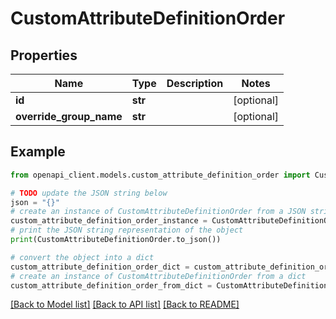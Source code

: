 # CustomAttributeDefinitionOrder


## Properties

Name | Type | Description | Notes
------------ | ------------- | ------------- | -------------
**id** | **str** |  | [optional] 
**override_group_name** | **str** |  | [optional] 

## Example

```python
from openapi_client.models.custom_attribute_definition_order import CustomAttributeDefinitionOrder

# TODO update the JSON string below
json = "{}"
# create an instance of CustomAttributeDefinitionOrder from a JSON string
custom_attribute_definition_order_instance = CustomAttributeDefinitionOrder.from_json(json)
# print the JSON string representation of the object
print(CustomAttributeDefinitionOrder.to_json())

# convert the object into a dict
custom_attribute_definition_order_dict = custom_attribute_definition_order_instance.to_dict()
# create an instance of CustomAttributeDefinitionOrder from a dict
custom_attribute_definition_order_from_dict = CustomAttributeDefinitionOrder.from_dict(custom_attribute_definition_order_dict)
```
[[Back to Model list]](../README.md#documentation-for-models) [[Back to API list]](../README.md#documentation-for-api-endpoints) [[Back to README]](../README.md)


